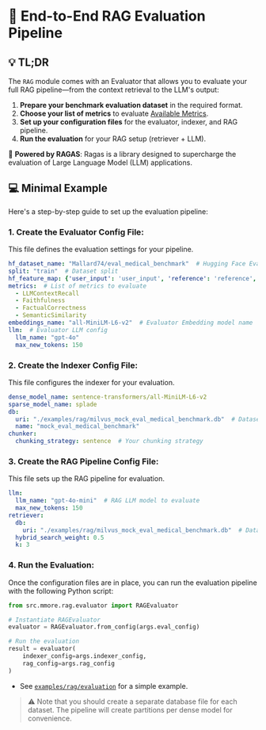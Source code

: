 # 🤖 End-to-End RAG Evaluation Pipeline

## 💡 TL;DR

The `RAG` module comes with an Evaluator that allows you to evaluate your full RAG pipeline—from the context retrieval to the LLM's output:

1. **Prepare your benchmark evaluation dataset** in the required format.
2. **Choose your list of metrics** to evaluate [Available Metrics](https://docs.ragas.io/en/latest/concepts/metrics/available_metrics/).
3. **Set up your configuration files** for the evaluator, indexer, and RAG pipeline.
4. **Run the evaluation** for your RAG setup (retriever + LLM).

🚀 **Powered by RAGAS**: Ragas is a library designed to supercharge the evaluation of Large Language Model (LLM) applications.

## 💻 Minimal Example

Here's a step-by-step guide to set up the evaluation pipeline:

### 1. **Create the Evaluator Config File**:

This file defines the evaluation settings for your pipeline.

```yaml
hf_dataset_name: "Mallard74/eval_medical_benchmark"  # Hugging Face Eval dataset name (Example dataset)
split: "train"  # Dataset split
hf_feature_map: {'user_input': 'user_input', 'reference': 'reference', 'corpus': 'corpus', 'query_id': 'query_ids'}  # Column mapping
metrics:  # List of metrics to evaluate
  - LLMContextRecall
  - Faithfulness
  - FactualCorrectness
  - SemanticSimilarity
embeddings_name: "all-MiniLM-L6-v2"  # Evaluator Embedding model name
llm:  # Evaluator LLM config
  llm_name: "gpt-4o"
  max_new_tokens: 150
```
### 2. **Create the Indexer Config File**:

This file configures the indexer for your evaluation.

```yaml
dense_model_name: sentence-transformers/all-MiniLM-L6-v2
sparse_model_name: splade
db:
  uri: "./examples/rag/milvus_mock_eval_medical_benchmark.db"  # Dataset's Vectorstore URI
  name: "mock_eval_medical_benchmark"
chunker:
  chunking_strategy: sentence  # Your chunking strategy
```

### 3. **Create the RAG Pipeline Config File**:

This file sets up the RAG pipeline for evaluation.

```yaml
llm:
  llm_name: "gpt-4o-mini"  # RAG LLM model to evaluate
  max_new_tokens: 150
retriever:
  db:
    uri: "./examples/rag/milvus_mock_eval_medical_benchmark.db"  # Dataset's Vectorstore URI
  hybrid_search_weight: 0.5
  k: 3
```
    
### 4. **Run the Evaluation**:

Once the configuration files are in place, you can run the evaluation pipeline with the following Python script:

```python
from src.mmore.rag.evaluator import RAGEvaluator

# Instantiate RAGEvaluator
evaluator = RAGEvaluator.from_config(args.eval_config)

# Run the evaluation
result = evaluator(
    indexer_config=args.indexer_config,
    rag_config=args.rag_config
)
```

- See [`examples/rag/evaluation`](../examples/rag/evaluation) for a simple example.
> :warning: Note that you should create a separate database file for each dataset. The pipeline will create partitions per dense model for convenience.